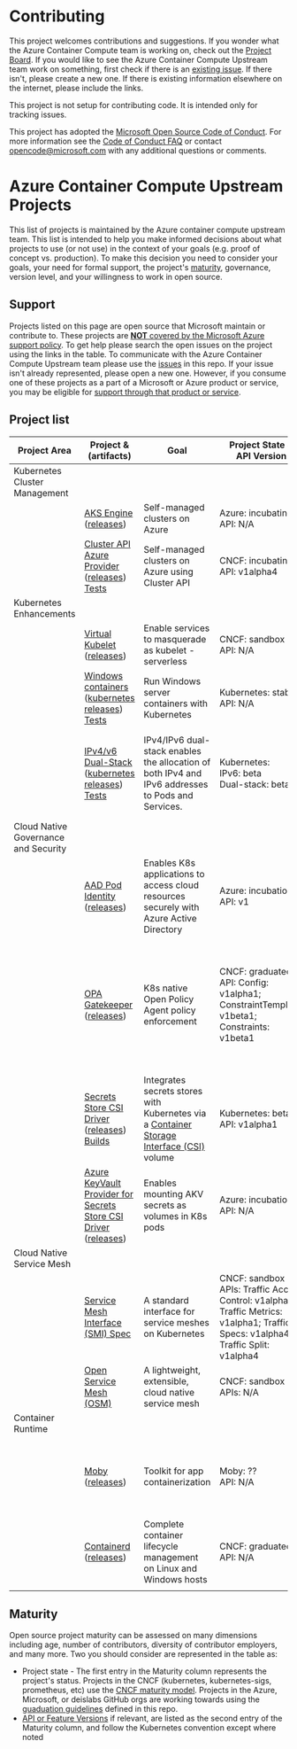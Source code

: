 
# Contributing

This project welcomes contributions and suggestions. If you wonder what the Azure Container Compute team is working on, check out the [Project Board](https://github.com/Azure/container-compute-upstream/projects/1). If you would like to see the Azure Container Compute Upstream team work on something, first check if there is an [existing issue](https://github.com/Azure/container-compute-upstream/issues). If there isn't, please create a new one. If there is existing information elsewhere on the internet, please include the links.

This project is not setup for contributing code. It is intended only for tracking issues.

This project has adopted the [Microsoft Open Source Code of Conduct](https://opensource.microsoft.com/codeofconduct/).
For more information see the [Code of Conduct FAQ](https://opensource.microsoft.com/codeofconduct/faq/) or
contact [opencode@microsoft.com](mailto:opencode@microsoft.com) with any additional questions or comments.

# Azure Container Compute Upstream Projects

This list of projects is maintained by the Azure container compute upstream team. This list is intended to help you make informed decisions about what projects to use (or not use) in the context of your goals (e.g. proof of concept vs. production). To make this decision you need to consider your goals, your need for formal support, the project's [maturity](#Maturity), governance, version level, and your willingness to work in open source.

## Support

Projects listed on this page are open source that Microsoft maintain or contribute to. These projects are [**NOT** covered by the Microsoft Azure support policy](https://support.microsoft.com/en-us/help/2941892/support-for-linux-and-open-source-technology-in-azure). To get help please search the open issues on the project using the links in the table. To communicate with the Azure Container Compute Upstream team please use the [issues](https://github.com/Azure/container-compute-upstream/issues) in this repo. If your issue isn't already represented, please open a new one. However, if you consume one of these projects as a part of a Microsoft or Azure product or service, you may be eligible for [support through that product or service](https://support.microsoft.com/en-us/hub/4343728/support-for-business).

## Project list

| Project Area | Project & (artifacts) | Goal | Project State & <br> API Version | Communication | Use on Azure |
|---|---|---|---|---|---|
| Kubernetes Cluster Management |  |  |  |  |
|  | [AKS Engine](https://github.com/Azure/aks-engine) <br> ([releases](https://github.com/Azure/aks-engine/releases)) | Self-managed clusters on Azure | Azure: incubating <br> API: N/A | [#aks-engine-users](https://kubernetes.slack.com/archives/CU3N85WJK) <br> [GitHub issues](https://github.com/Azure/aks-engine/issues) | <li>[Azure Stack Hub](https://docs.microsoft.com/en-us/azure-stack/user/azure-stack-kubernetes-aks-engine-overview)</li> |
|  | [Cluster API Azure Provider](https://sigs.k8s.io/cluster-api-provider-azure) <br> ([releases](https://github.com/kubernetes-sigs/cluster-api-provider-azure/releases)) <br> [Tests](https://testgrid.k8s.io/sig-cluster-lifecycle-cluster-api-provider-azure) | Self-managed clusters on Azure using Cluster API | CNCF: incubating <br> API: v1alpha4 | [#cluster-api-azure](https://kubernetes.slack.com/archives/CEX9HENG7) <br> [kubernetes-sig-cluster-lifecycle@googlegroups.com](https://groups.google.com/forum/#!forum/kubernetes-sig-cluster-lifecycle) <br> [GitHub issues](https://github.com/kubernetes-sigs/cluster-api-provider-azure/issues) |  |
| Kubernetes Enhancements |  |  |  |  |
|  | [Virtual Kubelet](https://github.com/virtual-kubelet/virtual-kubelet/) <br> ([releases](https://github.com/virtual-kubelet/virtual-kubelet/releases)) | Enable services to masquerade as kubelet - serverless | CNCF: sandbox <br> API: N/A | [#virtual-kubelet](https://kubernetes.slack.com/archives/C8YU1QP8W) <br> [GitHub issues](https://github.com/virtual-kubelet/virtual-kubelet/issues) | [AKS Virtual Nodes](https://docs.microsoft.com/en-us/azure/aks/virtual-nodes-cli) |
|  | [Windows containers](https://kubernetes.io/docs/setup/production-environment/windows/intro-windows-in-kubernetes/) <br> ([kubernetes releases](https://github.com/kubernetes/kubernetes/releases)) <br> [Tests](https://testgrid.k8s.io/sig-windows#aks-engine-azure-1-17-windows) | Run Windows server containers with Kubernetes | Kubernetes: stable <br> API: N/A | [#sig-windows](https://kubernetes.slack.com/archives/C0SJ4AFB7) <br> [kubernetes-sig-windows@googlegroups.com](https://groups.google.com/forum/#!forum/kubernetes-sig-windows) <br> [Windows Community Forum](https://discuss.kubernetes.io/c/general-discussions/windows) <br> [GitHub issues](https://github.com/kubernetes/kubernetes/issues?q=is%3Aissue+is%3Aopen+label%3Asig%2Fwindows+) | <li>[AKS Windows](https://docs.microsoft.com/en-us/azure/aks/windows-container-cli)</li><li>[AKS Engine Windows](https://github.com/Azure/aks-engine/blob/master/docs/topics/windows.md)</li> |
|  | [IPv4/v6 Dual-Stack](https://kubernetes.io/docs/concepts/services-networking/dual-stack/) <br> ([kubernetes releases](https://github.com/kubernetes/kubernetes/releases)) <br> [Tests](https://testgrid.k8s.io/provider-azure-dualstack) | IPv4/IPv6 dual-stack enables the allocation of both IPv4 and IPv6 addresses to Pods and Services. | Kubernetes: <br> IPv6: beta <br> Dual-stack: beta | [#sig-network](https://kubernetes.slack.com/archives/C09QYUH5W) <br> [kubernetes-sig-network@googlegroups.com](https://groups.google.com/forum/#!forum/kubernetes-sig-network) <br> [GitHub issues](https://github.com/kubernetes/kubernetes/labels/area%2Fipv6) | <li>[Use dual-stack with AKS Engine](https://github.com/Azure/aks-engine/tree/master/examples/dualstack)</li><li> [Use IPv6 with AKS Engine](https://github.com/Azure/aks-engine/tree/master/examples/ipv6) </li> |
| Cloud Native Governance and Security |  |  |  |  |
|  | [AAD Pod Identity](https://github.com/Azure/aad-pod-identity) <br> ([releases](https://github.com/Azure/aad-pod-identity/releases)) | Enables K8s applications to access cloud resources securely with Azure Active Directory | Azure: incubation <br> API: v1 | [GitHub issues](https://github.com/Azure/aad-pod-identity/issues) <br> [GitHub Project](https://github.com/Azure/aad-pod-identity/projects/3) | <li>[Use with AKS](https://docs.microsoft.com/en-us/azure/aks/developer-best-practices-pod-security#use-pod-managed-identities)</li><li>[Use with AKS Engine](https://github.com/Azure/aks-engine/tree/master/examples/addons/aad-pod-identity)</li> |
|  | [OPA Gatekeeper](https://github.com/open-policy-agent/gatekeeper) <br> ([releases](https://github.com/open-policy-agent/gatekeeper/releases)) | K8s native Open Policy Agent policy enforcement | CNCF: graduated <br> API: Config: v1alpha1; ConstraintTemplate: v1beta1; Constraints: v1beta1 | [#kubernetes-policy](https://openpolicyagent.slack.com/archives/CDTN970AX) <br> [GitHub issues](https://github.com/open-policy-agent/gatekeeper/issues) | <li>[Azure Policy for AKS](https://docs.microsoft.com/en-us/azure/governance/policy/concepts/rego-for-aks)</li><li>[Azure Policy for AKS Engine](https://docs.microsoft.com/en-us/azure/governance/policy/concepts/aks-engine)</li><li>[Azure Policy for Azure Arc connected clusters](https://docs.microsoft.com/en-us/azure/governance/policy/concepts/policy-for-kubernetes#install-azure-policy-add-on-for-azure-arc-enabled-kubernetes)</li> |
|  | [Secrets Store CSI Driver](http://sigs.k8s.io/secrets-store-csi-driver) <br> ([releases](https://github.com/kubernetes-sigs/secrets-store-csi-driver/releases)) <br> [Builds](https://testgrid.k8s.io/sig-auth-secrets-store-csi-driver#secrets-store-csi-driver-e2e-vault-postsubmit) | Integrates secrets stores with Kubernetes via a [Container Storage Interface (CSI)](https://kubernetes-csi.github.io/docs/) volume | Kubernetes: beta <br> API: v1alpha1 | [#csi-secrets-store](https://kubernetes.slack.com/messages/csi-secrets-store) <br> [GitHub issues](https://github.com/kubernetes-sigs/secrets-store-csi-driver/issues) |  |
|  | [Azure KeyVault Provider for Secrets Store CSI Driver](https://github.com/Azure/secrets-store-csi-driver-provider-azure) <br> ([releases](https://github.com/Azure/secrets-store-csi-driver-provider-azure/releases)) | Enables mounting AKV secrets as volumes in K8s pods | Azure: incubation <br> API: N/A | [GitHub issues](https://github.com/Azure/secrets-store-csi-driver-provider-azure/issues) | [Use with AKS](https://docs.microsoft.com/en-us/azure/aks/developer-best-practices-pod-security#use-azure-key-vault-with-secrets-store-csi-driver) |
| Cloud Native Service Mesh |  |  |  |  |
|  | [Service Mesh Interface (SMI) Spec](https://smi-spec.io/) | A standard interface for service meshes on Kubernetes | CNCF: sandbox <br> APIs: Traffic Access Control: v1alpha3; Traffic Metrics: v1alpha1; Traffic Specs: v1alpha4; Traffic Split: v1alpha4  | [#smi](https://cloud-native.slack.com/messages/smi) <br> [GitHub issues](https://github.com/deislabs/smi-spec/issues) |  |
|  | [Open Service Mesh (OSM)](https://openservicemesh.io/) | A lightweight, extensible, cloud native service mesh | CNCF: sandbox <br> APIs: N/A | [#openservicemesh](https://cloud-native.slack.com/archives/C018794NV1C) <br> [GitHub issues](https://github.com/openservicemesh/osm/issues) |  |
| Container Runtime |  |  |  |  |  |
|  | [Moby](https://github.com/moby/moby) <br> ([releases](https://github.com/moby/moby/releases)) | Toolkit for app containerization | Moby: ?? <br> API: N/A | [#opencontainers](https://opencontainers.slack.com/archives/C0LQVA03W) <br> [Moby Forums](https://forums.mobyproject.org/) <br> [GitHub issues](https://github.com/moby/moby/issues) | <li>[Azure Kubernetes Service](https://docs.microsoft.com/en-us/azure/aks/)</li><li>[Azure Stack Hub](https://docs.microsoft.com/en-us/azure-stack/user/azure-stack-kubernetes-aks-engine-overview)</li><li>many more</li> |
|  | [Containerd](https://github.com/containerd/containerd) <br> ([releases](https://github.com/containerd/containerd/releases)) | Complete container lifecycle management on Linux and Windows hosts | CNCF: graduated <br> API: N/A | [#opencontainers](https://opencontainers.slack.com/archives/C0LQVA03W) <br> [dev@opencontainers.org](https://groups.google.com/a/opencontainers.org/forum/#!forum/dev) <br> [GitHub issues](https://github.com/containerd/containerd/issues) | <li>[Use with AKS](https://docs.microsoft.com/en-us/azure/aks/cluster-configuration#container-runtime-configuration)</li><li>[Use with AKS Engine](https://github.com/Azure/aks-engine/blob/master/examples/kubernetes-containerd.json)</li> |
|  |  |  |  |  |  |

## Maturity

Open source project maturity can be assessed on many dimensions including age, number of contributors, diversity of contributor employers, and many more. Two you should consider are represented in the table as:

* Project state - The first entry in the Maturity column represents the project's status. Projects in the CNCF (kubernetes, kubernetes-sigs, prometheus, etc) use the [CNCF maturity model](https://github.com/cncf/toc/blob/master/process/graduation_criteria.adoc). Projects in the Azure, Microsoft, or deislabs GitHub orgs are working towards using the [guaduation guidelines](process/graduation_guidelines.md) defined in this repo. 
* [API or Feature Versions](https://kubernetes.io/docs/concepts/overview/kubernetes-api/#api-versioning) if relevant, are listed as the second entry of the Maturity column, and follow the Kubernetes convention except where noted
